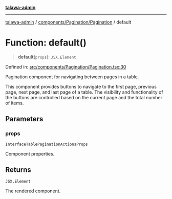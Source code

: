 [**talawa-admin**](../../../../README.md)

***

[talawa-admin](../../../../README.md) / [components/Pagination/Pagination](../README.md) / default

# Function: default()

> **default**(`props`): `JSX.Element`

Defined in: [src/components/Pagination/Pagination.tsx:30](https://github.com/gautam-divyanshu/talawa-admin/blob/9fec1eef6a4674b14f6abe30e3be3844537d8dc2/src/components/Pagination/Pagination.tsx#L30)

Pagination component for navigating between pages in a table.

This component provides buttons to navigate to the first page, previous page,
next page, and last page of a table. The visibility and functionality of the
buttons are controlled based on the current page and the total number of items.

## Parameters

### props

`InterfaceTablePaginationActionsProps`

Component properties.

## Returns

`JSX.Element`

The rendered component.
